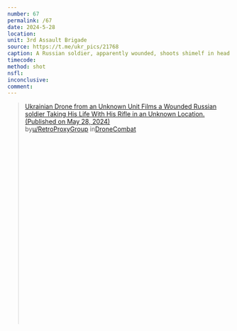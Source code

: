 ```yaml
---
number: 67
permalink: /67
date: 2024-5-28
location: 
unit: 3rd Assault Brigade
source: https://t.me/ukr_pics/21768
caption: A Russian soldier, apparently wounded, shoots shimelf in head with rifle
timecode: 
method: shot
nsfl: 
inconclusive: 
comment: 
---
```

<blockquote class="reddit-embed-bq" style="height:500px" data-embed-height="586"><a href="https://www.reddit.com/r/DroneCombat/comments/1d2jf0c/ukrainian_drone_from_an_unknown_unit_films_a/">Ukrainian Drone from an Unknown Unit Films a Wounded Russian soldier Taking His Life With His Rifle in an Unknown Location. (Published on May 28, 2024)</a><br> by<a href="https://www.reddit.com/user/RetroProxyGroup/">u/RetroProxyGroup</a> in<a href="https://www.reddit.com/r/DroneCombat/">DroneCombat</a></blockquote><script async="" src="https://embed.reddit.com/widgets.js" charset="UTF-8"></script>